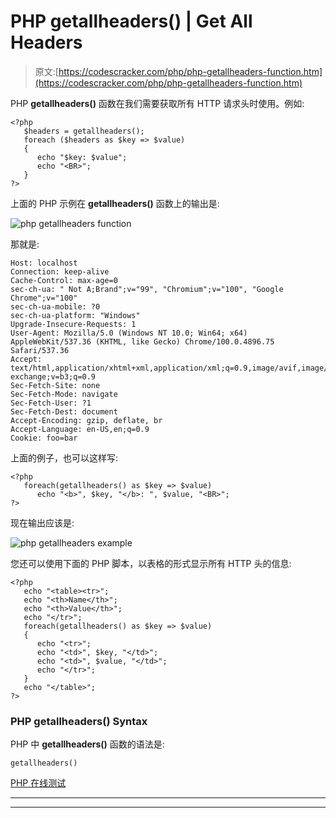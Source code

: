 # PHP getallheaders() | Get All Headers

> 原文:[https://codescracker.com/php/php-getallheaders-function.htm](https://codescracker.com/php/php-getallheaders-function.htm)

PHP **getallheaders()** 函数在我们需要获取所有 HTTP 请求头时使用。例如:

```
<?php
   $headers = getallheaders();
   foreach ($headers as $key => $value)
   {
      echo "$key: $value";
      echo "<BR>";
   }
?>
```

上面的 PHP 示例在 **getallheaders()** 函数上的输出是:

![php getallheaders function](../Images/795b991af44a60d4151f7133d02afe7b.png)

那就是:

```
Host: localhost
Connection: keep-alive
Cache-Control: max-age=0
sec-ch-ua: " Not A;Brand";v="99", "Chromium";v="100", "Google Chrome";v="100"
sec-ch-ua-mobile: ?0
sec-ch-ua-platform: "Windows"
Upgrade-Insecure-Requests: 1
User-Agent: Mozilla/5.0 (Windows NT 10.0; Win64; x64) AppleWebKit/537.36 (KHTML, like Gecko) Chrome/100.0.4896.75 Safari/537.36
Accept: text/html,application/xhtml+xml,application/xml;q=0.9,image/avif,image/webp,image/apng,*/*;q=0.8,application/signed-exchange;v=b3;q=0.9
Sec-Fetch-Site: none
Sec-Fetch-Mode: navigate
Sec-Fetch-User: ?1
Sec-Fetch-Dest: document
Accept-Encoding: gzip, deflate, br
Accept-Language: en-US,en;q=0.9
Cookie: foo=bar
```

上面的例子，也可以这样写:

```
<?php
   foreach(getallheaders() as $key => $value)
      echo "<b>", $key, "</b>: ", $value, "<BR>";
?>
```

现在输出应该是:

![php getallheaders example](../Images/848561b3404d8d472e0f27d63edc4e01.png)

您还可以使用下面的 PHP 脚本，以表格的形式显示所有 HTTP 头的信息:

```
<?php
   echo "<table><tr>";
   echo "<th>Name</th>";
   echo "<th>Value</th>";
   echo "</tr>";
   foreach(getallheaders() as $key => $value)
   {
      echo "<tr>";
      echo "<td>", $key, "</td>";
      echo "<td>", $value, "</td>";
      echo "</tr>";
   }
   echo "</table>";
?>
```

### PHP getallheaders() Syntax

PHP 中 **getallheaders()** 函数的语法是:

```
getallheaders()
```

[PHP 在线测试](/exam/showtest.php?subid=8)

* * *

* * *
